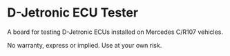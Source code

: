 # D-Jetronic ECU Tester

A board for testing D-Jetronic ECUs installed on Mercedes C/R107 vehicles.

No warranty, express or implied. Use at your own risk.
